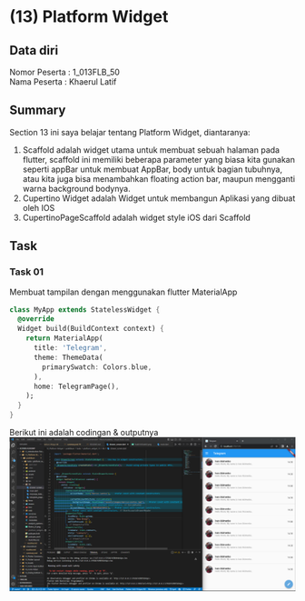 # (13) Platform Widget
## Data diri 
Nomor Peserta : 1_013FLB_50  <br />
Nama Peserta : Khaerul Latif

## Summary 
Section 13 ini saya belajar tentang Platform Widget, diantaranya:
1. Scaffold adalah widget utama untuk membuat sebuah halaman pada flutter, scaffold ini memiliki beberapa parameter yang biasa kita gunakan seperti appBar untuk membuat AppBar, body untuk bagian tubuhnya, atau kita juga bisa menambahkan floating action bar, maupun mengganti warna background bodynya.
2. Cupertino Widget adalah Widget untuk membangun Aplikasi yang dibuat oleh IOS
3. CupertinoPageScaffold adalah widget style iOS dari Scaffold

## Task
### Task 01
Membuat tampilan dengan menggunakan flutter MaterialApp
```dart
class MyApp extends StatelessWidget {
  @override
  Widget build(BuildContext context) {
    return MaterialApp(
      title: 'Telegram',
      theme: ThemeData(
        primarySwatch: Colors.blue,
      ),
      home: TelegramPage(),
    );
  }
}
```

Berikut ini adalah codingan & outputnya
![imgTask01 & imgTask02](screenshoot/task01_task02.png)

